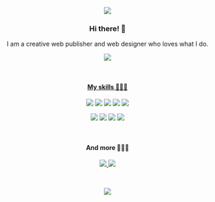 <p align="center">
<a href="https://hits.seeyoufarm.com" align="center"><img src="https://hits.seeyoufarm.com/api/count/incr/badge.svg?url=https%3A%2F%2Fgithub.com%2Fabsolutelyfullycapable%2Fhit-counter&count_bg=%23F1F1F1&title_bg=%23555555&icon=github.svg&icon_color=%23E7E7E7&title=hits&edge_flat=true"/></a>
 </p>

### <h3 align="center">Hi there! 🤍</h3>

<p align="center">I am a creative web publisher and web designer who loves what I do.</p>
<p align="center"><a href="http://absolutelyfullycapable.github.io/portfolio" target="_blank"><img src="https://img.shields.io/badge/My Portfolio-ff69b4?style=flat-square"</a></p>

<br>

<h4 align="center">My skills 🤸🏻‍♀️</h4>

<p align="center">  
<img src="https://img.shields.io/badge/HTML5-E34F26?style=flat-square&logo=HTML5&logoColor=white"/></a>
<img src="https://img.shields.io/badge/CSS3-3766AB?style=flat-square&logo=CSS3&logoColor=white"/></a>
<img src="https://img.shields.io/badge/Javascript-ffb13b?style=flat-square&logo=JavaScript&logoColor=white"/></a>
<img src="https://img.shields.io/badge/jQuery-0769AD?style=flat-square&logo=jQuery&logoColor=white"/></a>
<img src="https://img.shields.io/badge/Bootstrap-7952B3?style=flat-square&logo=Bootstrap&logoColor=white"/></a>
</p>
 
<p align="center">
 <img src="https://img.shields.io/badge/Adobe Photoshop-31A8FF?style=flat-square&logo=Photoshop&logoColor=white"/></a>
<img src="https://img.shields.io/badge/Adobe Illustrator-FF9A00?style=flat-square&logo=Illustrator&logoColor=white"/></a>
<img src="https://img.shields.io/badge/Adobe XD-FF26BE?style=flat-square&logo=XD&logoColor=white"/></a>
<img src="https://img.shields.io/badge/Adobe Premiere Pro-9999FF?style=flat-square&logo=PremierePro&logoColor=white"/></a>
</p>
 
 <br>
 
<h4 align="center">And more 🏃🏻‍♀️</h4>

<p align="center">
<a href="http://absolutelyfullycapable.github.io" target="_blank"><img src="https://img.shields.io/badge/Github Blog-000000?style=flat-square"</a>
<a href="mailto:lovinsurfaces@gmail.com" target="_blank"><img src="https://img.shields.io/badge/Gmail-D14836?style=flat-square&logo=Gmail&logoColor=white&link=lovinsurfaces@gmail.com"</a>
</p>

<br>

<p align="center">
<a href="https://github.com/anuraghazra/github-readme-stats">
  <img src="https://github-readme-stats.vercel.app/api?username=absolutelyfullycapable&theme=graywhite&show_icons=true">
</a>
</p>
